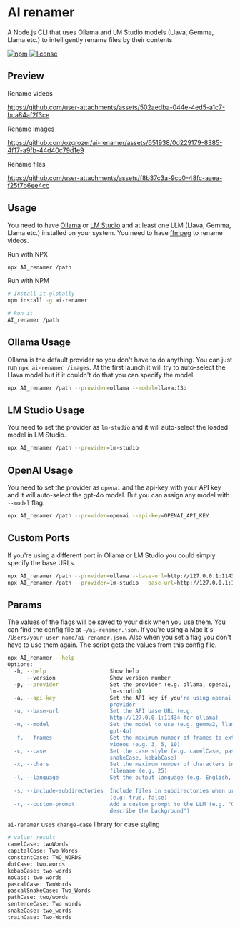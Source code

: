 # AI renamer

A Node.js CLI that uses Ollama and LM Studio models (Llava, Gemma, Llama etc.) to intelligently rename files by their contents

[![npm](https://img.shields.io/npm/v/ai-renamer.svg?style=flat-square)](https://www.npmjs.com/package/ai-renamer)
[![license](https://img.shields.io/npm/l/ai-renamer?style=flat-square)](https://github.com/ozgrozer/ai-renamer/blob/main/license)

## Preview

Rename videos

https://github.com/user-attachments/assets/502aedba-044e-4ed5-a1c7-bca84af2f3ce

Rename images

https://github.com/ozgrozer/ai-renamer/assets/651938/0d229179-8385-4f17-a9fb-44d40c79d1e9

Rename files

https://github.com/user-attachments/assets/f8b37c3a-9cc0-48fc-aaea-f25f7b6ee4cc

## Usage

You need to have [Ollama](https://ollama.com/download) or [LM Studio](https://lmstudio.ai/) and at least one LLM (Llava, Gemma, Llama etc.) installed on your system. You need to have [ffmpeg](https://www.ffmpeg.org/download.html) to rename videos.

Run with NPX

```bash
npx AI_renamer /path
```

Run with NPM

```bash
# Install it globally
npm install -g ai-renamer

# Run it
AI_renamer /path
```

## Ollama Usage

Ollama is the default provider so you don't have to do anything. You can just run `npx ai-renamer /images`. At the first launch it will try to auto-select the Llava model but if it couldn't do that you can specify the model.

```bash
npx AI_renamer /path --provider=ollama --model=llava:13b
```

## LM Studio Usage

You need to set the provider as `lm-studio` and it will auto-select the loaded model in LM Studio.

```bash
npx AI_renamer /path --provider=lm-studio
```

## OpenAI Usage

You need to set the provider as `openai` and the api-key with your API key and it will auto-select the gpt-4o model. But you can assign any model with `--model` flag.

```bash
npx AI_renamer /path --provider=openai --api-key=OPENAI_API_KEY
```

## Custom Ports

If you're using a different port in Ollama or LM Studio you could simply specify the base URLs.

```bash
npx AI_renamer /path --provider=ollama --base-url=http://127.0.0.1:11434
npx AI_renamer /path --provider=lm-studio --base-url=http://127.0.0.1:1234
```

## Params

The values of the flags will be saved to your disk when you use them. You can find the config file at `~/ai-renamer.json`. If you're using a Mac it's `/Users/your-user-name/ai-renamer.json`. Also when you set a flag you don't have to use them again. The script gets the values from this config file.

```bash
npx AI_renamer --help
Options:
  -h, --help                    Show help                              [boolean]
      --version                 Show version number                    [boolean]
  -p, --provider                Set the provider (e.g. ollama, openai,
                                lm-studio)                              [string]
  -a, --api-key                 Set the API key if you're using openai as
                                provider                                [string]
  -u, --base-url                Set the API base URL (e.g.
                                http://127.0.0.1:11434 for ollama)      [string]
  -m, --model                   Set the model to use (e.g. gemma2, llama3,
                                gpt-4o)                                 [string]
  -f, --frames                  Set the maximum number of frames to extract from
                                videos (e.g. 3, 5, 10)                  [number]
  -c, --case                    Set the case style (e.g. camelCase, pascalCase,
                                snakeCase, kebabCase)                   [string]
  -x, --chars                   Set the maximum number of characters in the new
                                filename (e.g. 25)                      [number]
  -l, --language                Set the output language (e.g. English, Turkish)
                                                                        [string]
  -s, --include-subdirectories  Include files in subdirectories when processing
                                (e.g: true, false)                      [string]
  -r, --custom-prompt           Add a custom prompt to the LLM (e.g. "Only
                                describe the background")               [string]
```

`ai-renamer` uses `change-case` library for case styling

```bash
# value: result
camelCase: twoWords
capitalCase: Two Words
constantCase: TWO_WORDS
dotCase: two.words
kebabCase: two-words
noCase: two words
pascalCase: TwoWords
pascalSnakeCase: Two_Words
pathCase: two/words
sentenceCase: Two words
snakeCase: two_words
trainCase: Two-Words
```
